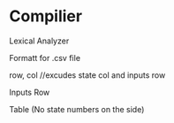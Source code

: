 # Compilier
Lexical Analyzer

Formatt for .csv file

row, col   //excudes state col and inputs row

Inputs Row

Table (No state numbers on the side)

